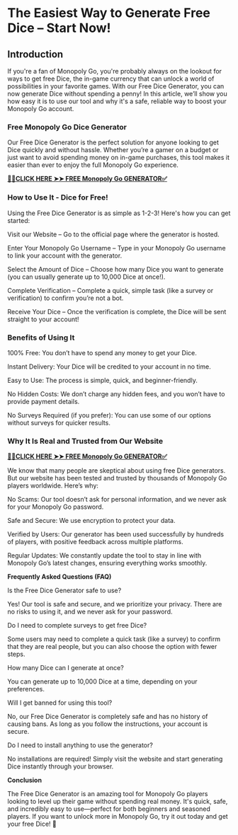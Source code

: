 # The Easiest Way to Generate Free Dice – Start Now!

## Introduction

If you're a fan of Monopoly Go, you're probably always on the lookout for ways to get free Dice, the in-game currency that can unlock a world of possibilities in your favorite games. With our Free Dice Generator, you can now generate Dice without spending a penny! In this article, we’ll show you how easy it is to use our tool and why it's a safe, reliable way to boost your Monopoly Go account.

### Free Monopoly Go Dice Generator

Our Free Dice Generator is the perfect solution for anyone looking to get Dice quickly and without hassle. Whether you’re a gamer on a budget or just want to avoid spending money on in-game purchases, this tool makes it easier than ever to enjoy the full Monopoly Go experience.

[**📌📌CLICK HERE ➤➤ FREE Monopoly Go GENERATOR✅**](https://pten.eu/join/2558)

### How to Use It - Dice for Free!

Using the Free Dice Generator is as simple as 1-2-3! Here's how you can get started:

Visit our Website – Go to the official page where the generator is hosted.

Enter Your Monopoly Go Username – Type in your Monopoly Go username to link your account with the generator.

Select the Amount of Dice – Choose how many Dice you want to generate (you can usually generate up to 10,000 Dice at once!).

Complete Verification – Complete a quick, simple task (like a survey or verification) to confirm you’re not a bot.

Receive Your Dice – Once the verification is complete, the Dice will be sent straight to your account!

### Benefits of Using It

100% Free: You don’t have to spend any money to get your Dice.

Instant Delivery: Your Dice will be credited to your account in no time.

Easy to Use: The process is simple, quick, and beginner-friendly.

No Hidden Costs: We don’t charge any hidden fees, and you won’t have to provide payment details.

No Surveys Required (if you prefer): You can use some of our options without surveys for quicker results.

### Why It Is Real and Trusted from Our Website

[**📌📌CLICK HERE ➤➤ FREE Monopoly Go GENERATOR✅**](https://pten.eu/join/2558)

We know that many people are skeptical about using free Dice generators. But our website has been tested and trusted by thousands of Monopoly Go players worldwide. Here’s why:

No Scams: Our tool doesn’t ask for personal information, and we never ask for your Monopoly Go password.

Safe and Secure: We use encryption to protect your data.

Verified by Users: Our generator has been used successfully by hundreds of players, with positive feedback across multiple platforms.

Regular Updates: We constantly update the tool to stay in line with Monopoly Go’s latest changes, ensuring everything works smoothly.

**Frequently Asked Questions (FAQ)**

Is the Free Dice Generator safe to use?

Yes! Our tool is safe and secure, and we prioritize your privacy. There are no risks to using it, and we never ask for your password.

Do I need to complete surveys to get free Dice?

Some users may need to complete a quick task (like a survey) to confirm that they are real people, but you can also choose the option with fewer steps.

How many Dice can I generate at once?

You can generate up to 10,000 Dice at a time, depending on your preferences.

Will I get banned for using this tool?

No, our Free Dice Generator is completely safe and has no history of causing bans. As long as you follow the instructions, your account is secure.

Do I need to install anything to use the generator?

No installations are required! Simply visit the website and start generating Dice instantly through your browser.

**Conclusion**

The Free Dice Generator is an amazing tool for Monopoly Go players looking to level up their game without spending real money. It's quick, safe, and incredibly easy to use—perfect for both beginners and seasoned players. If you want to unlock more in Monopoly Go, try it out today and get your free Dice! 🌟
